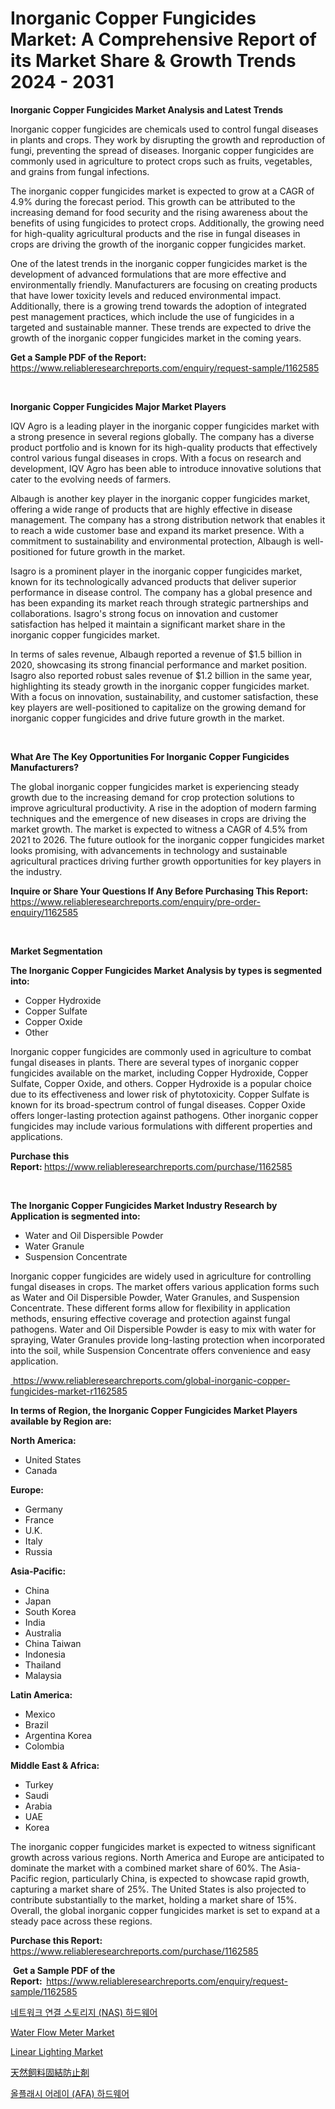 <p><h1>Inorganic Copper Fungicides Market: A Comprehensive Report of its Market Share & Growth Trends 2024 - 2031</h1></p><p><strong>Inorganic Copper Fungicides Market Analysis and Latest Trends</strong></p>
<p><p>Inorganic copper fungicides are chemicals used to control fungal diseases in plants and crops. They work by disrupting the growth and reproduction of fungi, preventing the spread of diseases. Inorganic copper fungicides are commonly used in agriculture to protect crops such as fruits, vegetables, and grains from fungal infections.</p><p>The inorganic copper fungicides market is expected to grow at a CAGR of 4.9% during the forecast period. This growth can be attributed to the increasing demand for food security and the rising awareness about the benefits of using fungicides to protect crops. Additionally, the growing need for high-quality agricultural products and the rise in fungal diseases in crops are driving the growth of the inorganic copper fungicides market.</p><p>One of the latest trends in the inorganic copper fungicides market is the development of advanced formulations that are more effective and environmentally friendly. Manufacturers are focusing on creating products that have lower toxicity levels and reduced environmental impact. Additionally, there is a growing trend towards the adoption of integrated pest management practices, which include the use of fungicides in a targeted and sustainable manner. These trends are expected to drive the growth of the inorganic copper fungicides market in the coming years.</p></p>
<p><strong>Get a Sample PDF of the Report:&nbsp;</strong> <a href="https://www.reliableresearchreports.com/enquiry/request-sample/1162585">https://www.reliableresearchreports.com/enquiry/request-sample/1162585</a></p>
<p>&nbsp;</p>
<p><strong>Inorganic Copper Fungicides Major Market Players</strong></p>
<p><p>IQV Agro is a leading player in the inorganic copper fungicides market with a strong presence in several regions globally. The company has a diverse product portfolio and is known for its high-quality products that effectively control various fungal diseases in crops. With a focus on research and development, IQV Agro has been able to introduce innovative solutions that cater to the evolving needs of farmers.</p><p>Albaugh is another key player in the inorganic copper fungicides market, offering a wide range of products that are highly effective in disease management. The company has a strong distribution network that enables it to reach a wide customer base and expand its market presence. With a commitment to sustainability and environmental protection, Albaugh is well-positioned for future growth in the market.</p><p>Isagro is a prominent player in the inorganic copper fungicides market, known for its technologically advanced products that deliver superior performance in disease control. The company has a global presence and has been expanding its market reach through strategic partnerships and collaborations. Isagro's strong focus on innovation and customer satisfaction has helped it maintain a significant market share in the inorganic copper fungicides market.</p><p>In terms of sales revenue, Albaugh reported a revenue of $1.5 billion in 2020, showcasing its strong financial performance and market position. Isagro also reported robust sales revenue of $1.2 billion in the same year, highlighting its steady growth in the inorganic copper fungicides market. With a focus on innovation, sustainability, and customer satisfaction, these key players are well-positioned to capitalize on the growing demand for inorganic copper fungicides and drive future growth in the market.</p></p>
<p>&nbsp;</p>
<p><strong>What Are The Key Opportunities For Inorganic Copper Fungicides Manufacturers?</strong></p>
<p><p>The global inorganic copper fungicides market is experiencing steady growth due to the increasing demand for crop protection solutions to improve agricultural productivity. A rise in the adoption of modern farming techniques and the emergence of new diseases in crops are driving the market growth. The market is expected to witness a CAGR of 4.5% from 2021 to 2026. The future outlook for the inorganic copper fungicides market looks promising, with advancements in technology and sustainable agricultural practices driving further growth opportunities for key players in the industry.</p></p>
<p><strong>Inquire or Share Your Questions If Any Before Purchasing This Report:</strong> <a href="https://www.reliableresearchreports.com/enquiry/pre-order-enquiry/1162585">https://www.reliableresearchreports.com/enquiry/pre-order-enquiry/1162585</a></p>
<p>&nbsp;</p>
<p><strong>Market Segmentation</strong></p>
<p><strong>The Inorganic Copper Fungicides Market Analysis by types is segmented into:</strong></p>
<p><ul><li>Copper Hydroxide</li><li>Copper Sulfate</li><li>Copper Oxide</li><li>Other</li></ul></p>
<p><p>Inorganic copper fungicides are commonly used in agriculture to combat fungal diseases in plants. There are several types of inorganic copper fungicides available on the market, including Copper Hydroxide, Copper Sulfate, Copper Oxide, and others. Copper Hydroxide is a popular choice due to its effectiveness and lower risk of phytotoxicity. Copper Sulfate is known for its broad-spectrum control of fungal diseases. Copper Oxide offers longer-lasting protection against pathogens. Other inorganic copper fungicides may include various formulations with different properties and applications.</p></p>
<p><strong>Purchase this Report:&nbsp;</strong><a href="https://www.reliableresearchreports.com/purchase/1162585">https://www.reliableresearchreports.com/purchase/1162585</a></p>
<p>&nbsp;</p>
<p><strong>The Inorganic Copper Fungicides Market Industry Research by Application is segmented into:</strong></p>
<p><ul><li>Water and Oil Dispersible Powder</li><li>Water Granule</li><li>Suspension Concentrate</li></ul></p>
<p><p>Inorganic copper fungicides are widely used in agriculture for controlling fungal diseases in crops. The market offers various application forms such as Water and Oil Dispersible Powder, Water Granules, and Suspension Concentrate. These different forms allow for flexibility in application methods, ensuring effective coverage and protection against fungal pathogens. Water and Oil Dispersible Powder is easy to mix with water for spraying, Water Granules provide long-lasting protection when incorporated into the soil, while Suspension Concentrate offers convenience and easy application.</p></p>
<p><a href="https://www.reliableresearchreports.com/global-inorganic-copper-fungicides-market-r1162585">&nbsp;https://www.reliableresearchreports.com/global-inorganic-copper-fungicides-market-r1162585</a></p>
<p><strong>In terms of Region, the Inorganic Copper Fungicides Market Players available by Region are:</strong></p>
<p>
    <p> <strong> North America: </strong>
        <ul>
            <li>United States</li>
            <li>Canada</li>
        </ul>
        </p> 
    <p> <strong> Europe: </strong>
        <ul>
            <li>Germany</li>
            <li>France</li>
            <li>U.K.</li>
            <li>Italy</li>
            <li>Russia</li>
        </ul>
        </p> 
    <p> <strong> Asia-Pacific: </strong>
        <ul>
            <li>China</li>
            <li>Japan</li>
            <li>South Korea</li>
            <li>India</li>
            <li>Australia</li>
            <li>China Taiwan</li>
            <li>Indonesia</li>
            <li>Thailand</li>
            <li>Malaysia</li>
        </ul>
        </p> 
    <p> <strong> Latin America: </strong>
        <ul>
            <li>Mexico</li>
            <li>Brazil</li>
            <li>Argentina Korea</li>
            <li>Colombia</li>
        </ul>
        </p> 
    <p> <strong> Middle East & Africa: </strong>
        <ul>
            <li>Turkey</li>
            <li>Saudi</li>
            <li>Arabia</li>
            <li>UAE</li>
            <li>Korea</li>
        </ul>
    </p>
    </p>
<p><p>The inorganic copper fungicides market is expected to witness significant growth across various regions. North America and Europe are anticipated to dominate the market with a combined market share of 60%. The Asia-Pacific region, particularly China, is expected to showcase rapid growth, capturing a market share of 25%. The United States is also projected to contribute substantially to the market, holding a market share of 15%. Overall, the global inorganic copper fungicides market is set to expand at a steady pace across these regions.</p></p>
<p><strong>Purchase this Report: </strong><a href="https://www.reliableresearchreports.com/purchase/1162585">https://www.reliableresearchreports.com/purchase/1162585</a></p>
<p>&nbsp;<strong>Get a Sample PDF of the Report:&nbsp;&nbsp;</strong><a href="https://www.reliableresearchreports.com/enquiry/request-sample/1162585">https://www.reliableresearchreports.com/enquiry/request-sample/1162585</a></p>
<p><strong></strong></p>
<p><p><a href="https://github.com/emakpiahsopiah/Market-Research-Report-List-1/blob/main/244794789566.md">네트워크 연결 스토리지 (NAS) 하드웨어</a></p><p><a href="https://issuu.com/reportprime-2/docs/water-flow-meter-market-size-2030.pptx">Water Flow Meter Market</a></p><p><a href="https://issuu.com/reportprime-2/docs/linear-lighting-market-size-2030.pptx">Linear Lighting Market</a></p><p><a href="https://github.com/bucuel854722/Market-Research-Report-List-2/blob/main/634426398081.md">天然飼料固結防止剤</a></p><p><a href="https://github.com/milikokao84/Market-Research-Report-List-1/blob/main/803240489565.md">올플래시 어레이 (AFA) 하드웨어</a></p></p>